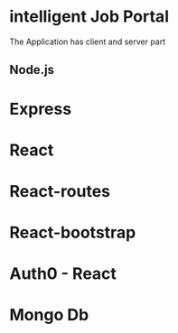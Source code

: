 # intelligent Job Portal

The Application has client and server part

## Node.js
# Express
# React
# React-routes
# React-bootstrap
# Auth0 - React
# Mongo Db
